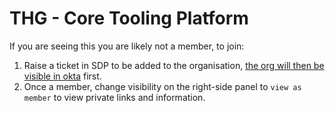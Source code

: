 # THG - Core Tooling Platform

If you are seeing this you are likely not a member, to join:
1. Raise a ticket in SDP to be added to the organisation, [the org will then be visible in okta](https://thg.okta.com/) first.
2. Once a member, change visibility on the right-side panel to `view as member` to view private links and information.
